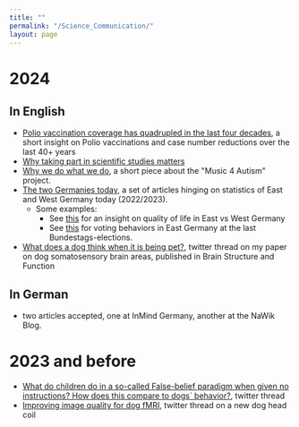 ```yaml
---
title: ""
permalink: "/Science_Communication/"
layout: page
---
```


# 2024
## In English

 - [Polio vaccination coverage has quadrupled in the last four decades](https://twitter.com/GuranCNA/status/1790770909067833659), a short insight on Polio vaccinations and case number reductions over the last 40+ years
 - [Why taking part in scientific studies matters](https://klinische-gesundheit-psy.univie.ac.at/forschung/arbeitsbereiche-und-arbeitsgruppen/clinical-social-neuroscience-unit/ongoing-projects/an-bel-projekt/english-version/)
 - [Why we do what we do](https://www.m4a-project.net/), a short piece about the "Music 4 Autism" project.
 - [The two Germanies today](https://gingerinberlinger.wixsite.com/cmichinger/two-germanies), a set of articles hinging on statistics of East and West Germany today (2022/2023).
     - Some examples:
         - See [this](https://gingerinberlinger.wixsite.com/cmichinger/quality-of-life) for an insight on quality of life in East vs West Germany
         - See [this](https://gingerinberlinger.wixsite.com/cmichinger/what-do-east-and-west-think) for voting behaviors in East Germany at the last Bundestags-elections. 
- [What does a dog think when it is being pet?](https://twitter.com/GuranCNA/status/1782736303567651029), twitter thread on my paper on dog somatosensory brain areas, published in Brain Structure and Function

## In German

- two articles accepted, one at InMind Germany, another at the NaWik Blog. 

# 2023 and before 
- [What do children do in a so-called False-belief paradigm when given no instructions? How does this compare to dogs´ behavior?](https://twitter.com/GuranCNA/status/1737067946013331563), twitter thread
- [Improving image quality for dog fMRI](https://twitter.com/GuranCNA/status/1567159758217527299), twitter thread on a new dog head coil
